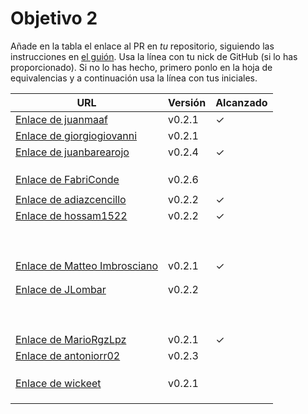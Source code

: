 # Objetivo 2

Añade en la tabla el enlace al PR en *tu* repositorio, siguiendo las
instrucciones en [el
guión](http://jj.github.io/IV/documentos/proyecto/2.Modelo). Usa
la línea con tu nick de GitHub (si lo has proporcionado). Si no lo has hecho,
primero ponlo en la hoja de equivalencias y a continuación usa la línea con tus
iniciales.

| URL                                                                                 | Versión | Alcanzado |
|-------------------------------------------------------------------------------------|---------|-----------|
| [Enlace de juanmaaf](https://github.com/JLombar/HorariosAutomatricula/pull/11)      | v0.2.1  |   ✓         |
| [Enlace de giorgiogiovanni](https://github.com/FabriConde/CLIMB-VR/pull/11)         | v0.2.1  |           |
| [Enlace de juanbarearojo](https://github.com/hossam1522/ModaTrack/pull/9)           | v0.2.4  |  ✓         |
| <!-- Enlace de sweetiepitie -->                                                     |         |           |
| <!-- Enlace de jacarmona364 -->                                                     |         |           |
| <!-- Enlace de lmchaves -->                                                         |         |           |
| [Enlace de FabriConde](https://github.com/juanbarearojo/privateChef/pull/15)        | v0.2.6  |           |
| <!-- Enlace de FerniCuesta -->                                                      |         |           |
| [Enlace de adiazcencillo](https://github.com/MarioRgzLpz/ArbitrageBets/pull/12)     | v0.2.2  | ✓         |
| [Enlace de hossam1522](https://github.com/wickeet/Tripoli/pull/7)                   | v0.2.2  | ✓         |
| <!-- Enlace de clara99gf -->                                                        |         |           |
| <!-- Enlace de Antoniogm03 -->                                                      |         |           |
| <!-- Enlace de SantiGarvin -->                                                      |         |           |
| <!-- Enlace de evaanngiil -->                                                       |         |           |
| <!-- Enlace de blancagiron -->                                                      |         |           |
| <!-- Enlace de GaelGoncAlba -->                                                     |         |           |
| <!-- Enlace de abbonno -->                                                          |         |           |
| <!-- Enlace de oscargr-ugr -->                                                      |         |           |
| <!-- Enlace de davidgutierrezperez -->                                              |         |           |
| [Enlace de Matteo Imbrosciano](https://github.com/juanmaaf/MoneyController/pull/11) | v0.2.1  |   ✓          |
| <!-- Enlace de Katakuri00 -->                                                       |         |           |
| <!-- Enlace de MCL-2024 -->                                                         |         |           |
| [Enlace de JLombar](https://github.com/adiazcencillo/GranadaInfo/pull/11)           | v0.2.2  |           |
| <!-- Enlace de joselopez10014 -->                                                   |         |           |
| <!-- Enlace de mmnuria -->                                                          |         |           |
| <!-- Enlace de M S C -->                                                            |         |           |
| <!-- Enlace de javiernavacapa -->                                                   |         |           |
| <!-- Enlace de Carlosmapego8 -->                                                    |         |           |
| <!-- Enlace de Mario25402 -->                                                       |         |           |
| <!-- Enlace de Pablorc7 -->                                                         |         |           |
| <!-- Enlace de mrh117 -->                                                           |         |           |
| <!-- Enlace de LuRDR -->                                                            |         |           |
| [Enlace de MarioRgzLpz](https://github.com/antoniorr02/MenuConsulter/pull/12)       | v0.2.1  |   ✓         |
| [Enlace de antoniorr02](https://github.com/giorgiogiovanni/PacketManager/pull/12)   | v0.2.3  |           |
| <!-- Enlace de alvarorcs2002 -->                                                    |         |           |
| <!-- Enlace de eigenric -->                                                         |         |           |
| <!-- Enlace de enger2003 -->                                                        |         |           |
| [Enlace de wickeet](https://github.com/MatteoImbrosciano/Medication-Management/pull/9)| v0.2.1|           |
| <!-- Enlace de ChinChainis -->                                                      |         |           |
| <!-- Enlace de anavaln -->                                                          |         |           |
| <!-- Enlace de pablotl0 -->                                                         |         |           |
